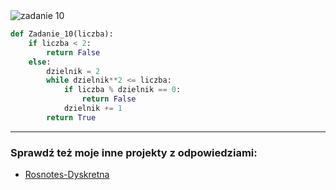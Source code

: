 <picture>
  <source srcset="../../srt/zbior_zadan/10.png" media="(prefers-color-scheme: light)">
  <source srcset="../../srt/zbior_zadan/black_10.png" media="(prefers-color-scheme: dark)">
  <img src="../../srt/zbior_zadan/black_10.png" alt="zadanie 10">
</picture>

```python
def Zadanie_10(liczba):
    if liczba < 2:
        return False
    else:
        dzielnik = 2
        while dzielnik**2 <= liczba:
            if liczba % dzielnik == 0:
                return False
            dzielnik += 1
        return True

```

---
### Sprawdź też moje inne projekty z odpowiedziami:
- [Rosnotes-Dyskretna](https://github.com/kamilGie/Rosnotes-Dyskretna)
